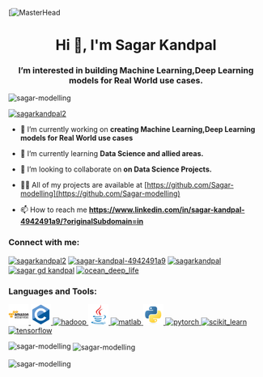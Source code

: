 [![MasterHead                                                         ](https://miro.medium.com/max/700/1*7bQvSHX_bX7_cbCeL9OYXQ.jpeg)

<h1 align="center">Hi 👋, I'm Sagar Kandpal</h1>
<h3 align="center">I’m interested in building Machine Learning,Deep Learning models for Real World use cases.</h3>

<p align="left"> <img src="https://komarev.com/ghpvc/?username=sagar-modelling&label=Profile%20Views&color=0e75b6&style=plastic" alt="sagar-modelling" /> </p>

<p align="left"> <a href="https://twitter.com/sagarkandpal2" target="blank"><img src="https://img.shields.io/twitter/follow/sagarkandpal2?logo=twitter&style=for-the-badge" alt="sagarkandpal2" /></a> </p>

- 🔭 I’m currently working on **creating Machine Learning,Deep Learning models for Real World use cases**

- 🌱 I’m currently learning **Data Science and allied areas.**

- 👯 I’m looking to collaborate on **on Data Science Projects.**

- 👨‍💻 All of my projects are available at [https://github.com/Sagar-modelling](https://github.com/Sagar-modelling)

- 📫 How to reach me **https://www.linkedin.com/in/sagar-kandpal-4942491a9/?originalSubdomain=in**

<h3 align="left">Connect with me:</h3>
<p align="left">
<a href="https://twitter.com/sagarkandpal2" target="blank"><img align="center" src="https://raw.githubusercontent.com/rahuldkjain/github-profile-readme-generator/master/src/images/icons/Social/twitter.svg" alt="sagarkandpal2" height="30" width="40" /></a>
<a href="https://linkedin.com/in/sagar-kandpal-4942491a9" target="blank"><img align="center" src="https://raw.githubusercontent.com/rahuldkjain/github-profile-readme-generator/master/src/images/icons/Social/linked-in-alt.svg" alt="sagar-kandpal-4942491a9" height="30" width="40" /></a>
<a href="https://kaggle.com/sagarkandpal" target="blank"><img align="center" src="https://raw.githubusercontent.com/rahuldkjain/github-profile-readme-generator/master/src/images/icons/Social/kaggle.svg" alt="sagarkandpal" height="30" width="40" /></a>
<a href="https://fb.com/sagar gd kandpal" target="blank"><img align="center" src="https://raw.githubusercontent.com/rahuldkjain/github-profile-readme-generator/master/src/images/icons/Social/facebook.svg" alt="sagar gd kandpal" height="30" width="40" /></a>
<a href="https://instagram.com/ocean_deep_life" target="blank"><img align="center" src="https://raw.githubusercontent.com/rahuldkjain/github-profile-readme-generator/master/src/images/icons/Social/instagram.svg" alt="ocean_deep_life" height="30" width="40" /></a>
</p>

<h3 align="left">Languages and Tools:</h3>
<p align="left"> <a href="https://aws.amazon.com" target="_blank"> <img src="https://raw.githubusercontent.com/devicons/devicon/master/icons/amazonwebservices/amazonwebservices-original-wordmark.svg" alt="aws" width="40" height="40"/> </a> <a href="https://www.cprogramming.com/" target="_blank"> <img src="https://raw.githubusercontent.com/devicons/devicon/master/icons/c/c-original.svg" alt="c" width="40" height="40"/> </a> <a href="https://hadoop.apache.org/" target="_blank"> <img src="https://www.vectorlogo.zone/logos/apache_hadoop/apache_hadoop-icon.svg" alt="hadoop" width="40" height="40"/> </a> <a href="https://www.java.com" target="_blank"> <img src="https://raw.githubusercontent.com/devicons/devicon/master/icons/java/java-original.svg" alt="java" width="40" height="40"/> </a> <a href="https://www.mathworks.com/" target="_blank"> <img src="https://upload.wikimedia.org/wikipedia/commons/2/21/Matlab_Logo.png" alt="matlab" width="40" height="40"/> </a> <a href="https://www.python.org" target="_blank"> <img src="https://raw.githubusercontent.com/devicons/devicon/master/icons/python/python-original.svg" alt="python" width="40" height="40"/> </a> <a href="https://pytorch.org/" target="_blank"> <img src="https://www.vectorlogo.zone/logos/pytorch/pytorch-icon.svg" alt="pytorch" width="40" height="40"/> </a> <a href="https://scikit-learn.org/" target="_blank"> <img src="https://upload.wikimedia.org/wikipedia/commons/0/05/Scikit_learn_logo_small.svg" alt="scikit_learn" width="40" height="40"/> </a> <a href="https://www.tensorflow.org" target="_blank"> <img src="https://www.vectorlogo.zone/logos/tensorflow/tensorflow-icon.svg" alt="tensorflow" width="40" height="40"/> </a> </p>

<p><img align="left" src="https://github-readme-stats.vercel.app/api/top-langs?username=sagar-modelling&show_icons=true&locale=en&layout=compact" alt="sagar-modelling" /></p>

<p>&nbsp;<img align="center" src="https://github-readme-stats.vercel.app/api?username=sagar-modelling&show_icons=true&theme=dark&locale=en" alt="sagar-modelling" /></p>

<p><img align="center" src="https://github-readme-streak-stats.herokuapp.com/?user=sagar-modelling&theme=dark" alt="sagar-modelling" /></p>



